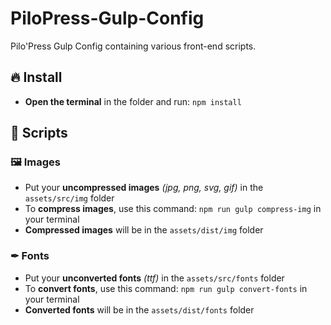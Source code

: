 # PiloPress-Gulp-Config
Pilo'Press Gulp Config containing various front-end scripts.

## 🔥 Install
- **Open the terminal** in the folder and run: `npm install`

## 🔨 Scripts

### 🖼 Images
- Put your **uncompressed images** *(jpg, png, svg, gif)* in the `assets/src/img` folder
- To **compress images**, use this command: `npm run gulp compress-img` in your terminal
- **Compressed images** will be in the `assets/dist/img` folder

### ✒ Fonts
- Put your **unconverted fonts** *(ttf)* in the `assets/src/fonts` folder
- To **convert fonts**, use this command: `npm run gulp convert-fonts` in your terminal
- **Converted fonts** will be in the `assets/dist/fonts` folder
